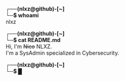 **┌──(nlxz@github)-[~]**  
**└─$ whoami**  
nlxz

**┌──(nlxz@github)-[~]**  
**└─$ cat README.md**  
Hi, I'm ~~Nico~~ NLXZ.  
I'm a SysAdmin specialized in Cybersecurity.  

**┌──(nlxz@github)-[~]**  
**└─$ █**
